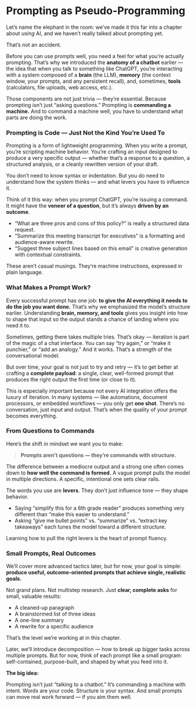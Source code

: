 # Prompting as Pseudo-Programming

Let’s name the elephant in the room: we’ve made it this far into a chapter about *using* AI, and we haven’t really talked about prompting yet.

That’s not an accident.

Before you can use prompts well, you need a feel for what you’re actually prompting. That’s why we introduced the **anatomy of a chatbot** earlier — the idea that when you talk to something like ChatGPT, you’re interacting with a system composed of a **brain** (the LLM), **memory** (the context window, your prompts, and any persistent recall), and, sometimes, **tools** (calculators, file uploads, web access, etc.).

Those components are not just trivia — they’re essential. Because prompting isn’t just “asking questions.” Prompting is **commanding a machine.** And to command a machine well, you have to understand what parts are doing the work.

### Prompting is Code — Just Not the Kind You’re Used To

Prompting is a form of lightweight programming. When you write a prompt, you’re scripting machine behavior. You’re crafting an input designed to produce a very specific output — whether that’s a response to a question, a structured analysis, or a cleanly rewritten version of your draft.

You don’t need to know syntax or indentation. But you do need to understand how the system thinks — and what levers you have to influence it.

Think of it this way: when you prompt ChatGPT, you’re issuing a command. It might have the **veneer of a question**, but it’s always **driven by an outcome**.

* “What are three pros and cons of this policy?” is really a structured data request.
* “Summarize this meeting transcript for executives” is a formatting and audience-aware rewrite.
* “Suggest three subject lines based on this email” is creative generation with contextual constraints.

These aren’t casual musings. They’re machine instructions, expressed in plain language.

### What Makes a Prompt Work?

Every successful prompt has one job: **to give the AI everything it needs to do the job you want done.** That’s why we emphasized the model’s structure earlier. Understanding **brain, memory, and tools** gives you insight into how to shape that input so the output stands a chance of landing where you need it to.

Sometimes, getting there takes multiple tries. That’s okay — iteration is part of the magic of a chat interface. You can say “try again,” or “make it punchier,” or “add an analogy.” And it works. That’s a strength of the conversational model.

But over time, your goal is not just to try and retry — it’s to get better at crafting a **complete payload**: a single, clear, well-formed prompt that produces the right output the first time (or close to it).

This is especially important because not every AI integration offers the luxury of iteration. In many systems — like automations, document processors, or embedded workflows — you only get **one shot**. There’s no conversation, just input and output. That’s when the quality of your prompt becomes everything.

### From Questions to Commands

Here’s the shift in mindset we want you to make:

> **Prompts aren’t questions — they’re commands with structure.**

The difference between a mediocre output and a strong one often comes down to **how well the command is formed.** A vague prompt pulls the model in multiple directions. A specific, intentional one sets clear rails.

The words you use are **levers**. They don’t just influence tone — they shape behavior.

* Saying “simplify this for a 6th grade reader” produces something very different than “make this easier to understand.”
* Asking “give me bullet points” vs. “summarize” vs. “extract key takeaways” each tunes the model toward a different structure.

Learning how to pull the right levers is the heart of prompt fluency.

### Small Prompts, Real Outcomes

We’ll cover more advanced tactics later, but for now, your goal is simple: **produce useful, outcome-oriented prompts that achieve single, realistic goals.**

Not grand plans. Not multistep research. Just **clear, complete asks** for small, valuable results:

* A cleaned-up paragraph
* A brainstormed list of three ideas
* A one-line summary
* A rewrite for a specific audience

That’s the level we’re working at in this chapter.

Later, we’ll introduce decomposition — how to break up bigger tasks across multiple prompts. But for now, think of each prompt like a small program: self-contained, purpose-built, and shaped by what you feed into it.

**The big idea:**

Prompting isn’t just “talking to a chatbot.”
It’s commanding a machine with intent.
Words are your code. Structure is your syntax.
And small prompts can move real work forward — if you aim them well.
